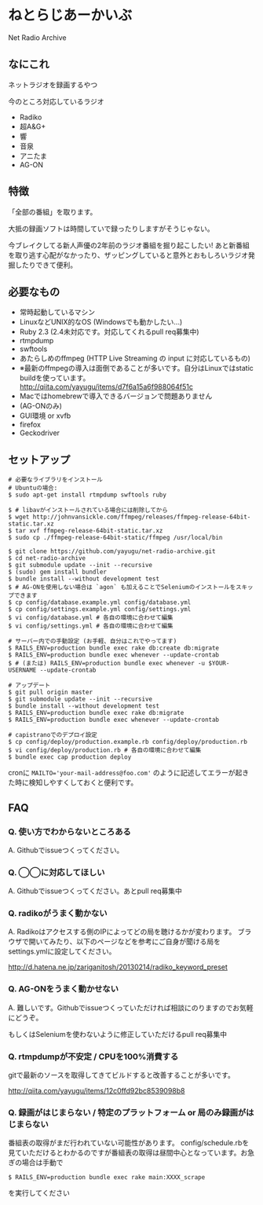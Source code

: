 # ねとらじあーかいぶ
Net Radio Archive

## なにこれ
ネットラジオを録画するやつ

今のところ対応しているラジオ

- Radiko
- 超A&G+
- 響
- 音泉
- アニたま
- AG-ON

## 特徴
「全部の番組」を取ります。

大抵の録画ソフトは時間していで録ったりしますがそうじゃない。

今ブレイクしてる新人声優の2年前のラジオ番組を掘り起こしたい!
あと新番組を取り逃す心配がなかったり、ザッピングしていると意外とおもしろいラジオ発掘したりできて便利。

## 必要なもの
- 常時起動しているマシン
- LinuxなどUNIX的なOS (Windowsでも動かしたい...)
- Ruby 2.3 (2.4未対応です。対応してくれるpull req募集中)
- rtmpdump
- swftools
- あたらしめのffmpeg (HTTP Live Streaming の input に対応しているもの)
 - ※最新のffmpegの導入は面倒であることが多いです。自分はLinuxではstatic buildを使っています。 http://qiita.com/yayugu/items/d7f6a15a6f988064f51c
 - Macではhomebrewで導入できるバージョンで問題ありません
- (AG-ONのみ)
 - GUI環境 or xvfb
 - firefox
 - Geckodriver

## セットアップ

```
# 必要なライブラリをインストール
# Ubuntuの場合:
$ sudo apt-get install rtmpdump swftools ruby

$ # libavがインストールされている場合には削除してから
$ wget http://johnvansickle.com/ffmpeg/releases/ffmpeg-release-64bit-static.tar.xz
$ tar xvf ffmpeg-release-64bit-static.tar.xz
$ sudo cp ./ffmpeg-release-64bit-static/ffmpeg /usr/local/bin

$ git clone https://github.com/yayugu/net-radio-archive.git
$ cd net-radio-archive
$ git submodule update --init --recursive
$ (sudo) gem install bundler
$ bundle install --without development test
$ # AG-ONを使用しない場合は `agon` も加えることでSeleniumのインストールをスキップできます
$ cp config/database.example.yml config/database.yml
$ cp config/settings.example.yml config/settings.yml
$ vi config/database.yml # 各自の環境に合わせて編集
$ vi config/settings.yml # 各自の環境に合わせて編集

# サーバー内での手動設定 (お手軽、自分はこれでやってます)
$ RAILS_ENV=production bundle exec rake db:create db:migrate
$ RAILS_ENV=production bundle exec whenever --update-crontab
$ # (または) RAILS_ENV=production bundle exec whenever -u $YOUR-USERNAME --update-crontab

# アップデート
$ git pull origin master
$ git submodule update --init --recursive
$ bundle install --without development test
$ RAILS_ENV=production bundle exec rake db:migrate
$ RAILS_ENV=production bundle exec whenever --update-crontab

# capistranoでのデプロイ設定
$ cp config/deploy/production.example.rb config/deploy/production.rb
$ vi config/deploy/production.rb # 各自の環境に合わせて編集
$ bundle exec cap production deploy
```

cronに
`MAILTO='your-mail-address@foo.com'`
のように記述してエラーが起きた時に検知しやすくしておくと便利です。

## FAQ

### Q. 使い方でわからないところある
A. Githubでissueつくってください。

### Q. ◯◯に対応してほしい
A. Githubでissueつくってください。あとpull req募集中

### Q. radikoがうまく動かない
A. Radikoはアクセスする側のIPによってどの局を聴けるかが変わります。
ブラウザで開いてみたり、以下のページなどを参考にご自身が聞ける局をsettings.ymlに設定してください。

http://d.hatena.ne.jp/zariganitosh/20130214/radiko_keyword_preset

### Q. AG-ONをうまく動かせない
A. 難しいです。Githubでissueつくっていただければ相談にのりますのでお気軽にどうぞ。

もしくはSeleniumを使わないように修正していただけるpull req募集中

### Q. rtmpdumpが不安定 / CPUを100%消費する
gitで最新のソースを取得してきてビルドすると改善することが多いです。

http://qiita.com/yayugu/items/12c0ffd92bc8539098b8

### Q. 録画がはじまらない / 特定のプラットフォーム or 局のみ録画がはじまらない
番組表の取得がまだ行われていない可能性があります。 config/schedule.rbを見ていただけるとわかるのですが番組表の取得は昼間中心となっています。お急ぎの場合は手動で

```
$ RAILS_ENV=production bundle exec rake main:XXXX_scrape
```

を実行してください

